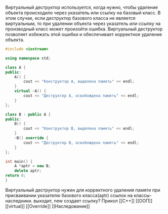 Виртуальный деструктор используется, когда нужно, чтобы удаление объекта происходило через указатель или ссылку на базовый класс. В этом случае, если деструктор базового класса не является виртуальным, то при удалении объекта через указатель или ссылку на производный класс может произойти ошибка. Виртуальный деструктор позволяет избежать этой ошибки и обеспечивает корректное удаление объекта.

```c++
#include <iostream>

using namespace std;

class A {
public:
	A() {
		cout << "Конструктор А, выделена память" << endl;
	}
	virtual ~A() {
		cout << "Деструктор А, освобождена память" << endl;
	}
};

class B : public A {
public:
	B() {
		cout << "Конструктор В, выделена память" << endl;
	}
	~B() override {
		cout << "Деструктор В, освобождена память" << endl;
	}
};

int main() {
	A *aptr = new B;
	delete aptr;
return 0;
}
```
Виртуальный деструктор нужен для корректного удаления памяти при присваивании указателю базового класса(aptr) ссылок на классы-наследники.
выходит, new создает ссылку? Прикол
[[C++]] [[ООП]] [[virtual]] [[Override]] [[Наследование]]